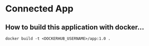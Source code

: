 # Connected App

## How to build this application with docker...
```
docker build -t <DOCKERHUB_USERNAME>/app:1.0 .
```
